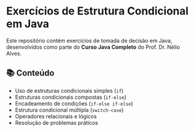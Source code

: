 # Exercícios de Estrutura Condicional em Java

Este repositório contém exercícios de tomada de decisão em Java, desenvolvidos como parte do **Curso Java Completo** do Prof. Dr. Nélio Alves.

## 📚 Conteúdo
- Uso de estruturas condicionais simples (`if`)
- Estruturas condicionais compostas (`if-else`)
- Encadeamento de condições (`if-else if-else`)
- Estrutura condicional múltipla (`switch-case`)
- Operadores relacionais e lógicos
- Resolução de problemas práticos


